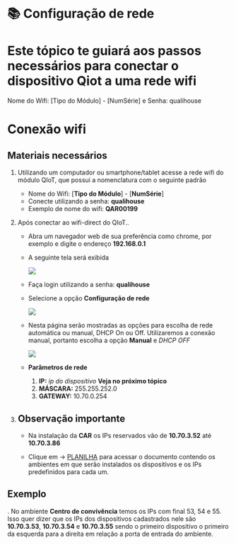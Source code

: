 # 📚 Configuração de rede
# Este tópico te guiará aos passos necessários para conectar o dispositivo Qiot a uma rede wifi

Nome do Wifi: [Tipo do Módulo] - [NumSérie] e Senha: qualihouse

# Conexão wifi
## Materiais necessários

1. Utilizando um computador ou smartphone/tablet acesse a rede wifi do módulo QIoT, que possui a nomenclatura com o seguinte padrão
    - Nome do Wifi: [**Tipo do Módulo**] - [**NumSérie**]
    - Conecte utilizando a senha: **qualihouse**
    - Exemplo de nome do wifi: **QAR00199**
2. Após conectar ao wifi-direct do QIoT..
    - Abra um navegador web de sua preferência como chrome, por exemplo e digite o endereço **192.168.0.1**
    - A seguinte tela será exibida
    
        ![][wifi-1]

    - Faça login utilizando a senha: **qualihouse**
    - Selecione a opção **Configuração de rede**
        
        ![][wifi-2]
    
    - Nesta página serão mostradas as opções para escolha de rede automática ou manual, DHCP On ou Off. Utilizaremos a conexão manual, portanto escolha a opção **Manual** e *DHCP OFF* 

        ![][wifi-3]

    - **Parâmetros de rede**
        1. **IP:** *ip do dispositivo* **Veja no próximo tópico**
        2. **MÁSCARA:** 255.255.252.0
        3. **GATEWAY:** 10.70.0.254

3. ## Observação importante
    - Na instalação da **CAR** os IPs reservados vão de **10.70.3.52** até **10.70.3.86**
  
    - Clique em -> [PLANILHA](https://github.com/Engertech/Docs/raw/main/CAR/2-wifi/dispositivos-instalados.xlsx) para acessar o documento contendo os ambientes em que serão instalados os dispositivos e os IPs predefinidos para cada um.

## Exemplo
. No ambiente **Centro de convivência** temos os IPs com final 53, 54 e 55. Isso quer dizer que os IPs dos dispositivos cadastrados nele são **10.70.3.53**, **10.70.3.54** e **10.70.3.55** sendo o primeiro dispositivo o primeiro da esquerda para a direita em relação a porta de entrada do ambiente.

[wifi-1]: /assets/CAR/wifi/config-01.png
[wifi-2]: /assets/CAR/wifi/config-02.png
[wifi-3]: /assets/CAR/wifi/config-03.png